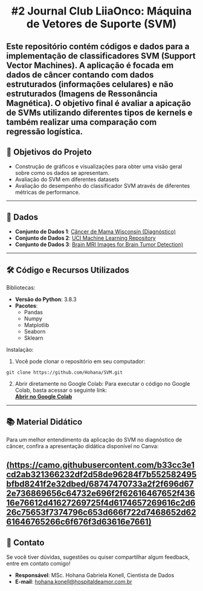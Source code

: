 ## <h1 align="center"> #2 Journal Club LiiaOnco: Máquina de Vetores de Suporte (SVM)</h1>

Este repositório contém códigos e dados para a implementação de classificadores **SVM (Support Vector Machines)**. 
A aplicação é focada em dados de câncer contando com dados estruturados (informações celulares) e não estruturados (Imagens de Ressonância Magnética).
O objetivo final é avaliar a apicação de SVMs utilizando diferentes tipos de kernels e também realizar uma comparação com regressão logística.
---
## 📌 Objetivos do Projeto

- Construção de gráficos e visualizações para obter uma visão geral sobre como os dados se apresentam.
- Avaliação do SVM em diferentes datasets
- Avaliação do desempenho do classificador SVM através de diferentes métricas de performance.
---
## 📂 Dados

- **Conjunto de Dados 1**: [Câncer de Mama Wisconsin (Diagnóstico)](https://www.kaggle.com/datasets/uciml/breast-cancer-wisconsin-data)
- **Conjunto de Dados 2**: [UCI Machine Learning Repository](https://github.com/pranavtumkur/Predicting-Cancer-using-Support-Vector-Machines/tree/master)
- **Conjunto de Dados 3**: [Brain MRI Images for Brain Tumor Detection)](https://www.kaggle.com/code/brendonim/brain-mri-tumor-detection-using-svm/input)
---
## 🛠️ Código e Recursos Utilizados

Bibliotecas:
- **Versão do Python**: 3.8.3
- **Pacotes**:
  - Pandas
  - Numpy
  - Matplotlib
  - Seaborn
  - Sklearn

Instalação:
1. Você pode clonar o repositório em seu computador:
```
git clone https://github.com/Hohana/SVM.git
```
2. Abrir diretamente no Google Colab:
Para executar o código no Google Colab, basta acessar o seguinte link:  
[**Abrir no Google Colab**](https://colab.research.google.com/drive/1O6Ek08PLIMdZZhagxQVmxdUEL8piCAxh?usp=sharing)
---
## 📚 **Material Didático**

Para um melhor entendimento da aplicação do SVM no diagnóstico de câncer, confira a apresentação didática disponível no Canva: 

[(https://camo.githubusercontent.com/b33cc3e1cd2ab321366232df2d58de96284f7b552582495bfbd8241f2e32dbed/68747470733a2f2f696d672e736869656c64732e696f2f62616467652f43616e76612d41627269725f4d6174657269616c2d626c75653f7374796c653d666f722d7468652d6261646765266c6f676f3d63616e7661)](https://www.canva.com/)
---
## 💬 **Contato**

Se você tiver dúvidas, sugestões ou quiser compartilhar algum feedback, entre em contato comigo!

- **Responsável**: MSc. Hohana Gabriela Konell, Cientista de Dados
- **E-mail**: [hohana.konell@hospitaldeamor.com.br](mailto:hohana.konell@hospitaldeamor.com.br)



